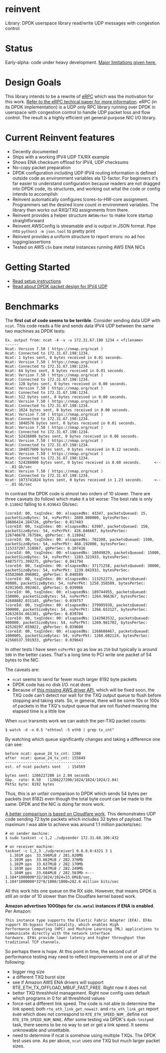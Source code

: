 # reinvent
Library: DPDK userspace library read/write UDP messages with congestion control

# Status
Early-alpha: code under heavy development. [Major limitations given here.](https://github.com/rodgarrison/reinvent/issues)

# Design Goals
This library intends to be a rewrite of [eRPC](https://github.com/erpc-io/eRPC) which was the motivation for this work.
[Refer to the eRPC techical paper for more information](https://www.usenix.org/system/files/nsdi19-kalia.pdf). eRPC 
(in its DPDK implementation) is a UDP only RPC library running over DPDK in userspace with congestion control to handle
UDP packet loss and flow control. The result is a highly efficient yet general purpose NIC I/O library.

# Current Reinvent features
* Decently documented
* Ships with a working IPV4 UDP TX/RX example
* Shows ENA checksum offload for IPV4, UDP checksums
* No-copy packet preparation
* DPDK configuration including UDP IPV4 routing information is defined outside code as enviromment variables ala
12-factor. For beginners it's far easier to understand configuration because readers are not dragged into DPDK code,
its structures, and working out what the code or config intends to accomplish
* Reinvent automatically configures lcores-to-HW-core assignment. Programmers set the desired lcore count in
environment variables. The library then works out RXQ/TXQ assignments from there.
* Reinvent provides a helper structure `AWSWorker` to make lcore startup straightforward
* Reinvent AWSConfig is streamable and is output in JSON format. Pipe into `python3 -m json.tool` to pretty print
* Reinvent provides a uniform structure to report errors: no ad hoc logging/assertions
* Tested on AWS `c5n` bare metal instances running AWS ENA NICs

# Getting Started
* [Read setup instructions](https://github.com/rodgarrison/reinvent/blob/main/doc/aws_ena_setup.md)
* [Read about DPDK packet design for IPV4 UDP](https://github.com/rodgarrison/reinvent/blob/main/doc/aws_ena_packet_design.md)

# Benchmarks
The **first cut of code seems to be terrible**. Consider sending data UDP with `ncat`. This code reads a file and sends
data IPV4 UDP between the same two machines as DPDK tests:

```
Ex. output from: ncat -4 -v -u 172.31.67.198 1234 < <filename>
------
Ncat: Version 7.50 ( https://nmap.org/ncat )
Ncat: Connected to 172.31.67.198:1234.
Ncat: 1 bytes sent, 0 bytes received in 0.01 seconds.
Ncat: Version 7.50 ( https://nmap.org/ncat )
Ncat: Connected to 172.31.67.198:1234.
Ncat: 64 bytes sent, 0 bytes received in 0.01 seconds.
Ncat: Version 7.50 ( https://nmap.org/ncat )
Ncat: Connected to 172.31.67.198:1234.
Ncat: 128 bytes sent, 0 bytes received in 0.00 seconds.
Ncat: Version 7.50 ( https://nmap.org/ncat )
Ncat: Connected to 172.31.67.198:1234.
Ncat: 512 bytes sent, 0 bytes received in 0.00 seconds.
Ncat: Version 7.50 ( https://nmap.org/ncat )
Ncat: Connected to 172.31.67.198:1234.
Ncat: 1024 bytes sent, 0 bytes received in 0.00 seconds.
Ncat: Version 7.50 ( https://nmap.org/ncat )
Ncat: Connected to 172.31.67.198:1234.
Ncat: 1048576 bytes sent, 0 bytes received in 0.01 seconds.
Ncat: Version 7.50 ( https://nmap.org/ncat )
Ncat: Connected to 172.31.67.198:1234.
Ncat: 52428800 bytes sent, 0 bytes received in 0.06 seconds.
Ncat: Version 7.50 ( https://nmap.org/ncat )
Ncat: Connected to 172.31.67.198:1234.
Ncat: 104857600 bytes sent, 0 bytes received in 0.12 seconds.
Ncat: Version 7.50 ( https://nmap.org/ncat )
Ncat: Connected to 172.31.67.198:1234.
Ncat: 524288000 bytes sent, 0 bytes received in 0.60 seconds.      <--- .81 Gb/sec
Ncat: Version 7.50 ( https://nmap.org/ncat )
Ncat: Connected to 172.31.67.198:1234.
Ncat: 1073741824 bytes sent, 0 bytes received in 1.23 seconds.     <--- .81 Gb/sec
```

In contrast the DPDK code is almost two orders of 10 slower. There are three caveats (to follow) which make it a bit worse:
The best rate is only `0.118042` falling to `0.039643` Gb/sec:

```
lcoreId: 00, txqIndex: 00: elsapsedNs: 43347, packetsQueued: 15, packetSizeBytes: 54, nsPerPkt: 2889.800000, bytesPerSec: 18686414.284726, gbPerSec: 0.017403
lcoreId: 00, txqIndex: 00: elsapsedNs: 63907, packetsQueued: 150, packetSizeBytes: 54, nsPerPkt: 426.046667, bytesPerSec: 126746678.767584, gbPerSec: 0.118042
lcoreId: 00, txqIndex: 00: elsapsedNs: 702288, packetsQueued: 1500, packetSizeBytes: 54, nsPerPkt: 468.192000, bytesPerSec: 115337297.518967, gbPerSec: 0.107416
lcoreId: 00, txqIndex: 00: elsapsedNs: 18049829, packetsQueued: 15000, packetSizeBytes: 54, nsPerPkt: 1203.321933, bytesPerSec: 44875771.399275, gbPerSec: 0.041794
lcoreId: 00, txqIndex: 00: elsapsedNs: 37171258, packetsQueued: 30000, packetSizeBytes: 54, nsPerPkt: 1239.041933, bytesPerSec: 43582060.096002, gbPerSec: 0.040589
lcoreId: 00, txqIndex: 00: elsapsedNs: 113252273, packetsQueued: 90000, packetSizeBytes: 54, nsPerPkt: 1258.358589, bytesPerSec: 42913045.992463, gbPerSec: 0.039966
lcoreId: 00, txqIndex: 00: elsapsedNs: 189744955, packetsQueued: 150000, packetSizeBytes: 54, nsPerPkt: 1264.966367, bytesPerSec: 42688882.031145, gbPerSec: 0.039757
lcoreId: 00, txqIndex: 00: elsapsedNs: 379995938, packetsQueued: 300000, packetSizeBytes: 54, nsPerPkt: 1266.653127, bytesPerSec: 42632034.661381, gbPerSec: 0.039704
lcoreId: 00, txqIndex: 00: elsapsedNs: 1142983532, packetsQueued: 900000, packetSizeBytes: 54, nsPerPkt: 1269.981702, bytesPerSec: 42520297.659022, gbPerSec: 0.039600
lcoreId: 00, txqIndex: 00: elsapsedNs: 1268608467, packetsQueued: 1000005, packetSizeBytes: 54, nsPerPkt: 1268.602124, bytesPerSec: 42566537.591933, gbPerSec: 0.039643
```

In other tests I have seen `nsPerPkt` go as low as `250` but typically is around `500` in the better cases. That's a long
time to PCI write one packet of 54 bytes to the NIC.

The caveats are:

* `ncat` seems to send far fewer much larger 8192 byte packets
* DPDK code has no disk I/O. ncat does
* Because of [this missing AWS driver API](https://github.com/amzn/amzn-drivers/issues/166), which will be fixed soon,
the TXQ code can't detect nor wait for the TXQ output queue to flush before stopping and taking stats. So, in general,
there will be some 10s or 100s of packets in the TXQ's output queue that are not flushed meaning the elapsed time is a
little low

When `ncat` transmits work we can watch the per-TXQ packet counts:

```
$ watch -d -n 0.5 "ethtool -S eth0 | grep tx_cnt"
```

By watching which queue significantly changes and taking a difference one can see:

```
before ncat: queue_24_tx_cnt: 1280
after  ncat: queue_24_tx_cnt: 155849
------------------------------------
est. of ncat packets sent   : 154569

bytes sent: 1266227200 in 2.04 seconds
Gbp.  rate: 0.58   (1266227200/1024/1024/1024/2.04)
PktSz byte: 8192 bytes
```

Thus, this is an unfair comparison to DPDK which sends 54 bytes per packets (not 8182) even though the total byte count can be made to the same. DPDK and the NIC is doing far more work. 

[A better comparison is based on Cloudfare work](https://blog.cloudflare.com/how-to-receive-a-million-packets/). This demonstrates UDP code sending 72 byte packets which includes 32 bytes of payload. The maximum I was able to achieve was around 1.1 million packets/sec:

```
# on sender machine:
$ sudo taskset -c 1,2 ./udpsender 172.31.68.106:432

# on receiver machine:
taskset -c 1,2,3 ./udpreceiver1 0.0.0.0:4321 3 1
  1.101M pps  33.596MiB / 281.820Mb 
  1.103M pps  33.662MiB / 282.376Mb
  1.102M pps  33.637MiB / 282.170Mb
  1.103M pps  33.647MiB / 282.249Mb
  1.104M pps  33.684MiB / 282.563Mb <--- 1.104*1000000*32/1024/1024=33.6MiB/sec, 1.104*1000000*32*8/1000/1000=282.6 million bits/sec 
```

All this work hits one queue on the RX side. However, that means DPDK is still an order of 10 slower than the Cloudfare kernel based work.

**Amazon advertises 100Gbps for `c5n.metal` instances if ENA is enabled**. Per Amazon:

```
This instance type supports the Elastic Fabric Adapter (EFA). EFAs support OS-bypass functionality, which enables High
Performance Computing (HPC) and Machine Learning (ML) applications to communicate directly with the network interface
hardware. EFAs provide lower latency and higher throughput than traditional TCP channels.
```

So perhaps there is hope. At this point in time, the second cut of performance testing may need to reflect improvements
in one or all of the following:

* bigger ring size
* a different TXQ burst size
* see if Amazon AWS ENA drivers will support RTE_ETH_TX_OFFLOAD_MBUF_FAST_FREE. Right now it does not
* better TXQ threshhold management. Right now config uses default which programs in 0 for all threshhold values
* force-set a different link speed. The code is not able to determine the link speed; both `rte_eth_link_get_nowait`. and `rte_eth_link_get` report `0x00` which does not correspond to `RTE_ETH_SPEED_NUM_` define not `RTE_ETH_SPEED_NUM_NONE`. After some testing via DPDK's `dpdk-testpmd` task, there seems to be no way to set or get a link speed. It seems unknowable and unsettable.
* need to determine if ncat is somehow using multiple TXQs. The DPDK test uses one. As per above, `ncat` uses one TXQ but much larger packet sizes.
